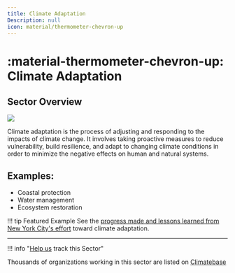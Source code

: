```yaml
---
title: Climate Adaptation
Description: null
icon: material/thermometer-chevron-up
---
```

# :material-thermometer-chevron-up: Climate Adaptation

## Sector Overview

![](/img/adaptation.jpg)

Climate adaptation is the process of adjusting and responding to the impacts of climate change. It involves taking proactive measures to reduce vulnerability, build resilience, and adapt to changing climate conditions in order to minimize the negative effects on human and natural systems.

## Examples:

* Coastal protection
* Water management
* Ecosystem restoration

!!! tip Featured Example
    See the [progress made and lessons learned from New York City's effort](../climate-adaptation-new-york-city) toward climate adaptation.

- - -

!!! info "[Help us](../../contribute) track this Sector"

Thousands of organizations working in this sector are listed on [Climatebase](https://climatebase.org/organizations)
